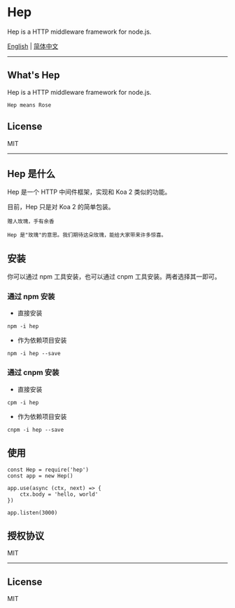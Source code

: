 # Hep

Hep is a HTTP middleware framework for node.js.

[English](#en) | [简体中文](#zh-CN)

<a id="en" name="en"></a>

---

## What's Hep

Hep is a HTTP middleware framework for node.js.

>>>
    Hep means Rose


## License

MIT

---

<a id="zh-CN" name="zh-CN"></a>

## Hep 是什么

Hep 是一个 HTTP 中间件框架，实现和 Koa 2 类似的功能。

目前，Hep 只是对 Koa 2 的简单包装。

>>>
    赠人玫瑰，手有余香
    
    Hep 是"玫瑰"的意思。我们期待这朵玫瑰，能给大家带来许多惊喜。
    
## 安装

你可以通过 npm 工具安装，也可以通过 cnpm 工具安装。两者选择其一即可。

### 通过 npm 安装

- 直接安装

```
npm -i hep
```

- 作为依赖项目安装

```
npm -i hep --save
```

### 通过 cnpm 安装

- 直接安装

```
cpm -i hep
```

- 作为依赖项目安装

```
cnpm -i hep --save
```

## 使用

```ecmascript 6
const Hep = require('hep')
const app = new Hep()

app.use(async (ctx, next) => {
    ctx.body = 'hello, world'
})

app.listen(3000)
```

## 授权协议

MIT

---

## License

MIT
